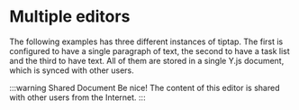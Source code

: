 # Multiple editors

The following examples has three different instances of tiptap. The first is configured to have a single paragraph of text, the second to have a task list and the third to have text. All of them are stored in a single Y.js document, which is synced with other users.

:::warning Shared Document
Be nice! The content of this editor is shared with other users from the Internet.
:::

<demo name="Examples/MultipleEditors" />
